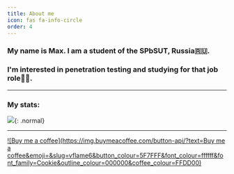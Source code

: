 ```yaml
---
title: About me
icon: fas fa-info-circle
order: 4
---
```


### My name is Max. I am a student of the SPbSUT, Russia🇷🇺.

### I'm interested in penetration testing and studying for that job role👨‍💻.

---

### My stats:

<script src="https://tryhackme.com/badge/1026785"></script>

![](https://www.hackthebox.eu/badge/image/973692){: .normal}

---

[![Buy me a coffee](https://img.buymeacoffee.com/button-api/?text=Buy me a coffee&emoji=&slug=vflame6&button_colour=5F7FFF&font_colour=ffffff&font_family=Cookie&outline_colour=000000&coffee_colour=FFDD00)](https://www.buymeacoffee.com/vflame6)
